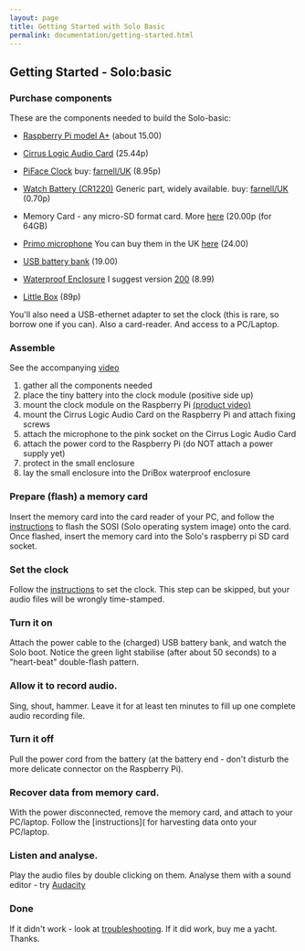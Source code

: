 ```yaml
---
layout: page
title: Getting Started with Solo Basic
permalink: documentation/getting-started.html
---
```


## Getting Started -  Solo:basic

### Purchase components

These are the components needed to build the Solo-basic:

* [Raspberry Pi model A+](https://www.raspberrypi.org/products/model-a-plus/) (about 15.00)

* [Cirrus Logic Audio Card](https://uk.farnell.com/wolfson-microelectronics/cirrus-logic-audio-card/cirrus-logic-audio-card-for-raspberry/dp/2448312) (25.44p)

* [PiFace Clock](http://www.piface.org.uk/products/piface_clock/) buy: [farnell/UK](http://uk.farnell.com/piface/shim-rtc/real-time-clock-shim-for-raspberry/dp/2434226) (8.95p)

* [Watch Battery (CR1220)](https://www.google.co.uk/search?q=CR1220) Generic part, widely available. buy: [farnell/UK](http://uk.farnell.com/multicomp/cr1220/coin-cell-lithium-3v-38mah-cr1220/dp/2065165) (0.70p)

* Memory Card - any micro-SD format card.  More [here](/documentation/memory_cards/) (20.00p (for 64GB)

* [Primo microphone](http://www.primomic.com/products/pdf/EM172.pdf) You can buy them in the UK [here](http://micbooster.com/primo-microphone-capsules/65-clippy-em172-microphone.html#/matched_capsules-mono) (24.00)

* [USB battery bank](https://www.amazon.co.uk/s/?keywords=ec+technology+powerbank) (19.00)

* [Waterproof Enclosure](http://dri-box.com) I suggest version [200](http://dri-box.com/size-option/size-200) (8.99)

* [Little Box](https://www.westonboxes.com/collections/business-card-boxes-1/products/deep-business-card-box) (89p)

You'll also need a USB-ethernet adapter to set the clock (this is
rare, so borrow one if you can). Also a card-reader.  And access to a
PC/Laptop.

### Assemble

See the accompanying [video](https://youtu.be/2Fq05JlEKjw?t=122)

1. gather all the components needed
1. place the tiny battery into the clock module (positive side up)
1. mount the clock module on the Raspberry Pi [(product video)](https://www.youtube.com/watch?v=mBUGtiDrHKc)
1. mount the Cirrus Logic Audio Card on the Raspberry Pi and attach fixing screws
1. attach the microphone to the pink socket on the Cirrus Logic Audio Card
1. attach the power cord to the Raspberry Pi (do NOT attach a power supply yet)
1. protect in the small enclosure
1. lay the small enclosure into the DriBox waterproof enclosure


### Prepare (flash) a memory card

Insert the memory card into the card reader of your PC, and follow the
[instructions]() to flash the SOSI (Solo operating system image) onto
the card.  Once flashed, insert the memory card into the Solo's
raspberry pi SD card socket.

### Set the clock

Follow the [instructions]() to set the clock. This step can be
skipped, but your audio files will be wrongly time-stamped.

### Turn it on

Attach the power cable to the (charged) USB battery bank, and watch the Solo boot.  Notice the green light stabilise (after about 50 seconds) to a "heart-beat" double-flash pattern.  

### Allow it to record audio.
Sing, shout, hammer.  Leave it for at least ten minutes to fill up one complete audio recording file.

### Turn it off 

Pull the power cord from the battery (at the battery end - don't disturb the more delicate connector on the Raspberry Pi). 

### Recover data from memory card.

With the power disconnected, remove the memory card, and attach to your PC/laptop.  Follow the [instructions]( for harvesting data onto your PC/laptop.

### Listen and analyse.

Play the audio files by double clicking on them.  Analyse them with a sound editor - try [Audacity](http://www.audacityteam.org)

### Done

If it didn't work - look at
[troubleshooting](/documentation/troubleshooting.html).  If it did
work, buy me a yacht. Thanks.

